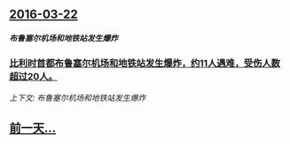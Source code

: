 ## [2016-03-22](/news/2016/03/22/index.md)

##### 布鲁塞尔机场和地铁站发生爆炸
### [比利时首都布鲁塞尔机场和地铁站发生爆炸，约11人遇难，受伤人数超过20人。 ](/news/2016/03/22/比利时首都布鲁塞尔机场和地铁站发生爆炸-约11人遇难-受伤人数超过20人.md)
_上下文: 布鲁塞尔机场和地铁站发生爆炸_

## [前一天...](/news/2016/03/21/index.md)

